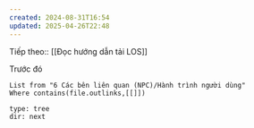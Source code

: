 ```yaml
---
created: 2024-08-31T16:54
updated: 2025-04-26T22:48
---
```

Tiếp theo:: [[Đọc hướng dẫn tải LOS]]

Trước đó
```dataview
List from "6 Các bên liên quan (NPC)/Hành trình người dùng"
Where contains(file.outlinks,[[]])
```

```breadcrumbs
type: tree
dir: next
```
